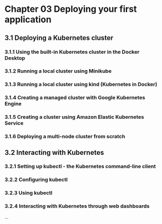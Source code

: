 # Chapter 03 Deploying your first application

## 3.1 Deploying a Kubernetes cluster

### 3.1.1 Using the built-in Kubernetes cluster in the Docker Desktop

### 3.1.2 Running a local cluster using Minikube

### 3.1.3 Running a local cluster using kind (Kubernetes in Docker)

### 3.1.4 Creating a managed cluster with Google Kubernetes Engine

### 3.1.5 Creating a cluster using Amazon Elastic Kubernetes Service

### 3.1.6 Deploying a multi-node cluster from scratch

## 3.2 Interacting with Kubernetes

### 3.2.1 Setting up kubectl - the Kubernetes command-line client

### 3.2.2 Configuring kubectl

### 3.2.3 Using kubectl

### 3.2.4 Interacting with Kubernetes through web dashboards

...
